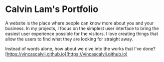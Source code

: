# Calvin Lam's Portfolio

A website is the place where people can know more about you and your business. In my projects, I focus on the simplest user interface to bring the easiest user experience possible for the visitors. I love creating things that allow the users to find what they are looking for straight away.

Instead of words alone, how about we dive into the works that I've done?
[https://vincascalvii.github.io](https://vincascalvii.github.io)
